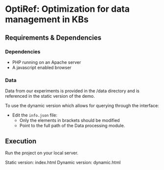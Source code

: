 # OptiRef: Optimization for data management in KBs

## Requirements & Dependencies

### Dependencies

* PHP running on an Apache server
* A javascript enabled browser  

### Data
Data from our experiments is provided in the /data directory and is referenced in the static version of the demo.

To use the dynamic version which allows for querying through the interface:
* Edit the `info.json` file:
  * Only the elements in brackets should be modified
  * Point to the full path of the Data processing module.


## Execution

Run the project on your local server.

Static version: index.html
Dynamic version: dynamic.html
